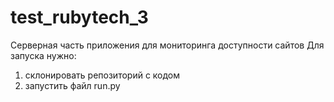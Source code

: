 # test_rubytech_3

Серверная часть приложения для мониторинга доступности сайтов
Для запуска нужно:
1. склонировать репозиторий с кодом
2. запустить файл run.py

